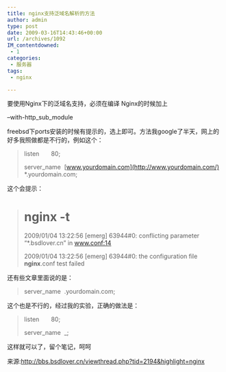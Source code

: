 ```yaml
---
title: nginx支持泛域名解析的方法
author: admin
type: post
date: 2009-03-16T14:43:46+00:00
url: /archives/1092
IM_contentdowned:
 - 1
categories:
 - 服务器
tags:
 - nginx

---
```


要使用Nginx下的泛域名支持，必须在编译 Nginx的时候加上

–with-http_sub_module

freebsd下ports安装的时候有提示的，选上即可。方法我google了半天，网上的好多我照做都是不行的，例如这个：

> listen       80;
>
> server_name  [www.yourdomain.com](http://www.yourdomain.com/) *.yourdomain.com;

这个会提示：


> # **nginx** -t
>
> 2009/01/04 13:22:56 [emerg] 63944#0: conflicting parameter “*.bsdlover.cn” in www.conf:14
>
> 2009/01/04 13:22:56 [emerg] 63944#0: the configuration file **nginx**.conf test failed

还有些文章里面说的是：


> server_name  .yourdomain.com;

这个也是不行的，经过我的实验，正确的做法是：


> listen       80;
>
> server_name  _;

这样就可以了，留个笔记，呵呵


来源:http://bbs.bsdlover.cn/viewthread.php?tid=2194&highlight=nginx